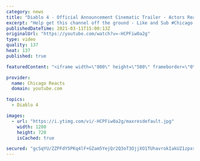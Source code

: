 ```yaml
---
category: news
title: "Diablo 4 - Official Announcement Cinematic Trailer - Actors React"
excerpt: "Help get this channel off the ground - Like and Sub #Chicago #Blind #React."
publishedDateTime: 2021-03-11T15:00:13Z
originalUrl: "https://youtube.com/watch?v=-HCPFiw0a2g"
type: video
quality: 137
heat: 137
published: true

featuredContent: "<iframe width=\"800\" height=\"500\" frameborder=\"0\" src=\"https://www.youtube.com/embed/-HCPFiw0a2g\" allow=\"accelerometer; autoplay; encrypted-media; gyroscope; picture-in-picture\" allowfullscreen></iframe>"

provider:
  name: Chicago Reacts
  domain: youtube.com

topics:
  - Diablo 4

images:
  - url: "https://i.ytimg.com/vi/-HCPFiw0a2g/maxresdefault.jpg"
    width: 1280
    height: 720
    isCached: true

secured: "gcSqYU/ZZPFdY5PKq4lF+GZam5YejQr2Q3oT3OjjXO1TUhavrokIakUZ1zpxsldy1i+8YY/RJyes1Sq8TDl+i7JnDTdOwBd4TwAQw0QtFGjwfdy9eMXRxM4KCPT+mLv58jd6eSxRS/Ald51xv6gHHt+xgYTKMpwLnj3Dm8BBokMPFQcA94THqxBvqxCGVkR+xaJx7h3O5AAdDCyi3tIWCnASp22Dq+9yMV/F5E1BfUXxd2vYqqhXfgaj9dIV7DjSvGLBn/j9eY0sOu3sHkuEoGAJb98dZPKE2q5t1U9KS4o1LhKXtHI1zE+34kbw9N9AdsJalwFO4RgsQlIvYIw26K5/RJDj4RQkG93l70BAzbNybBLO7N11ZQ6EYJddWxEifBLJY0XyhnRfJuK0M8TioKOr1v91VbM1uwkl1Su//Re8nrbcAEQwJ7A11Gusjscm;/PpJF621OxaupNfTYG8wVw=="
---
```


